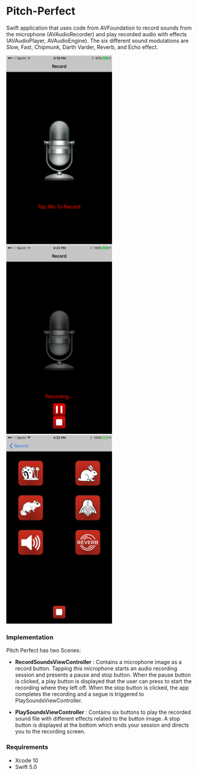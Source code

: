 # Pitch-Perfect

Swift application that uses code from AVFoundation to record sounds from the microphone (AVAudioRecorder) and play recorded audio with effects (AVAudioPlayer, AVAudioEngine). The six different sound modulations are Slow, Fast, Chipmunk, Darth Varder, Reverb, and Echo effect.

 <img src="ScreenShots/IMG_0219.PNG" height="500">  <img src="ScreenShots/IMG_0223.PNG" height="500">  <img src="ScreenShots/IMG_0225.PNG" height="500">

### Implementation

Pitch Perfect has two Scenes:

* __RecordSoundsViewController__ : Contains a microphone image as a record button. Tapping this microphone starts an audio recording session and presents a pause and stop button. When the pause button is clicked, a play button is displayed that the user can press to start the recording where they left off. When the stop button is clicked, the app completes the recording and a segue is triggered to PlaySoundsViewController.

* __PlaySoundsViewController__ : Contains six buttons to play the recorded sound file with different effects related to the button image. A stop button is displayed at the bottom which ends your session and directs you to the recording screen.

### Requirements
* Xcode 10
* Swift 5.0
